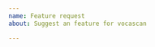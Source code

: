 ```yaml
---
name: Feature request
about: Suggest an feature for vocascan

---
```


<!-- describe the feature you would like to have -->
